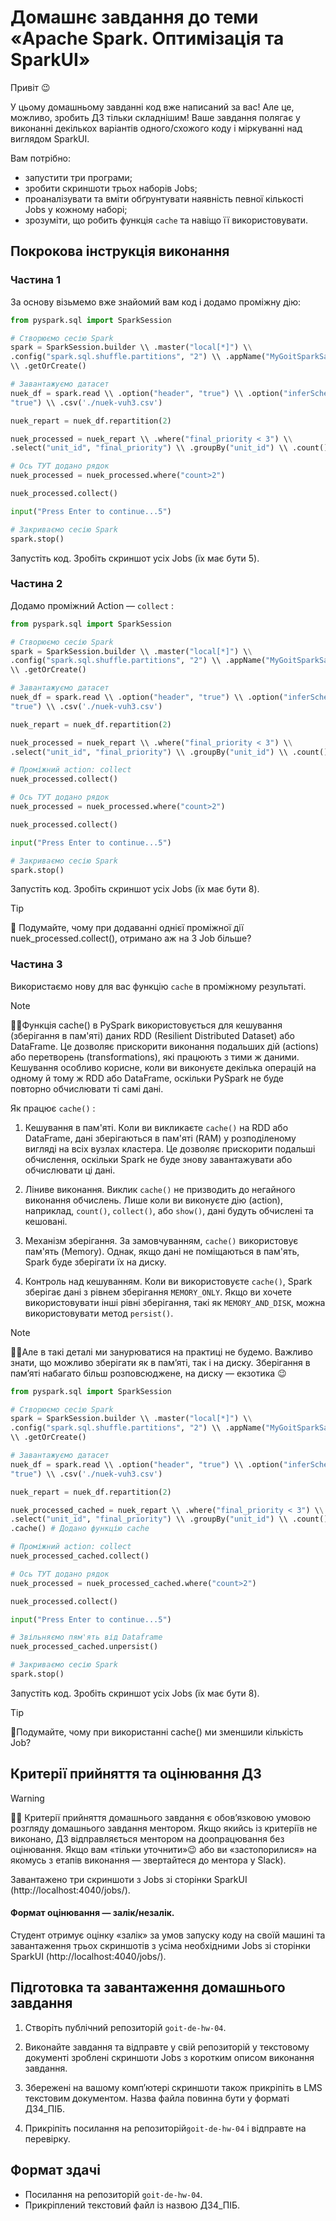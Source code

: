 # Домашнє завдання до теми «Apache Spark. Оптимізація та SparkUІ»

Привіт 😉

У цьому домашньому завданні код вже написаний за вас! Але це, можливо, зробить
ДЗ тільки складнішим! Ваше завдання полягає у виконанні декількох варіантів
одного/схожого коду і міркуванні над виглядом SparkUI.

Вам потрібно:

- запустити три програми;
- зробити скриншоти трьох наборів Jobs;
- проаналізувати та вміти обґрунтувати наявність певної кількості Jobs у кожному
  наборі;
- зрозуміти, що робить функція `cache` та навіщо її використовувати.

## Покрокова інструкція виконання

### Частина 1

За основу візьмемо вже знайомий вам код і додамо проміжну дію:

```python
from pyspark.sql import SparkSession

# Створюємо сесію Spark
spark = SparkSession.builder \\ .master("local[*]") \\
.config("spark.sql.shuffle.partitions", "2") \\ .appName("MyGoitSparkSandbox")
\\ .getOrCreate()

# Завантажуємо датасет
nuek_df = spark.read \\ .option("header", "true") \\ .option("inferSchema",
"true") \\ .csv('./nuek-vuh3.csv')

nuek_repart = nuek_df.repartition(2)

nuek_processed = nuek_repart \\ .where("final_priority < 3") \\
.select("unit_id", "final_priority") \\ .groupBy("unit_id") \\ .count()

# Ось ТУТ додано рядок
nuek_processed = nuek_processed.where("count>2")

nuek_processed.collect()

input("Press Enter to continue...5")

# Закриваємо сесію Spark
spark.stop()
```

Запустіть код. Зробіть скриншот усіх Jobs (їх має бути 5).

### Частина 2

Додамо проміжний Action — `collect` :

```python
from pyspark.sql import SparkSession

# Створюємо сесію Spark
spark = SparkSession.builder \\ .master("local[*]") \\
.config("spark.sql.shuffle.partitions", "2") \\ .appName("MyGoitSparkSandbox")
\\ .getOrCreate()

# Завантажуємо датасет
nuek_df = spark.read \\ .option("header", "true") \\ .option("inferSchema",
"true") \\ .csv('./nuek-vuh3.csv')

nuek_repart = nuek_df.repartition(2)

nuek_processed = nuek_repart \\ .where("final_priority < 3") \\
.select("unit_id", "final_priority") \\ .groupBy("unit_id") \\ .count()

# Проміжний action: collect
nuek_processed.collect()

# Ось ТУТ додано рядок
nuek_processed = nuek_processed.where("count>2")

nuek_processed.collect()

input("Press Enter to continue...5")

# Закриваємо сесію Spark
spark.stop()
```

Запустіть код. Зробіть скриншот усіх Jobs (їх має бути 8).

> [!TIP]
>
> 🧠 Подумайте, чому при додаванні однієї проміжної дії
> nuek_processed.collect(), отримано аж на 3 Job більше?

### Частина 3

Використаємо нову для вас функцію `cache` в проміжному результаті.

> [!NOTE]
>
> ☝🏻Функція cache() в PySpark використовується для кешування (зберігання в
> пам'яті) даних RDD (Resilient Distributed Dataset) або DataFrame. Це дозволяє
> прискорити виконання подальших дій (actions) або перетворень
> (transformations), які працюють з тими ж даними. Кешування особливо корисне,
> коли ви виконуєте декілька операцій на одному й тому ж RDD або DataFrame,
> оскільки PySpark не буде повторно обчислювати ті самі дані.

Як працює `cache()` :

1. Кешування в пам'яті. Коли ви викликаєте `cache()` на RDD або DataFrame, дані
   зберігаються в пам'яті (RAM) у розподіленому вигляді на всіх вузлах кластера.
   Це дозволяє прискорити подальші обчислення, оскільки Spark не буде знову
   завантажувати або обчислювати ці дані.

2. Ліниве виконання. Виклик `cache()` не призводить до негайного виконання
   обчислень. Лише коли ви виконуєте дію (action), наприклад, `count()`,
   `collect()`, або `show()`, дані будуть обчислені та кешовані.

3. Механізм зберігання. За замовчуванням, `cache()` використовує пам'ять
   (Memory). Однак, якщо дані не поміщаються в пам'ять, Spark буде зберігати їх
   на диску.

4. Контроль над кешуванням. Коли ви використовуєте `cache()`, Spark зберігає
   дані з рівнем зберігання `MEMORY_ONLY`. Якщо ви хочете використовувати інші
   рівні зберігання, такі як `MEMORY_AND_DISK`, можна використовувати метод
   `persist()`.

> [!NOTE]
>
> ☝🏻Але в такі деталі ми занурюватися на практиці не будемо. Важливо знати, що
> можливо зберігати як в пам’яті, так і на диску. Зберігання в пам’яті набагато
> більш розповсюджене, на диску — екзотика 😉

```python
from pyspark.sql import SparkSession

# Створюємо сесію Spark
spark = SparkSession.builder \\ .master("local[*]") \\
.config("spark.sql.shuffle.partitions", "2") \\ .appName("MyGoitSparkSandbox")
\\ .getOrCreate()

# Завантажуємо датасет
nuek_df = spark.read \\ .option("header", "true") \\ .option("inferSchema",
"true") \\ .csv('./nuek-vuh3.csv')

nuek_repart = nuek_df.repartition(2)

nuek_processed_cached = nuek_repart \\ .where("final_priority < 3") \\
.select("unit_id", "final_priority") \\ .groupBy("unit_id") \\ .count() \\
.cache() # Додано функцію cache

# Проміжний action: collect
nuek_processed_cached.collect()

# Ось ТУТ додано рядок
nuek_processed = nuek_processed_cached.where("count>2")

nuek_processed.collect()

input("Press Enter to continue...5")

# Звільняємо пям'ять від Dataframe
nuek_processed_cached.unpersist()

# Закриваємо сесію Spark
spark.stop()
```

Запустіть код. Зробіть скриншот усіх Jobs (їх має бути 8).

> [!TIP]
>
> 🧠Подумайте, чому при використанні cache() ми зменшили кількість Job?

## Критерії прийняття та оцінювання ДЗ

> [!WARNING]
>
> ☝🏻 Критерії прийняття домашнього завдання є обов’язковою умовою розгляду
> домашнього завдання ментором. Якщо якийсь із критеріїв не виконано, ДЗ
> відправляється ментором на доопрацювання без оцінювання. Якщо вам «тільки
> уточнити»😉 або ви «застопорилися» на якомусь з етапів виконання — звертайтеся
> до ментора у Slack).

Завантажено три скриншоти з Jobs зі сторінки SparkUI
(http://localhost:4040/jobs/).

#### Формат оцінювання — залік/незалік.

Студент отримує оцінку «залік» за умов запуску коду на своїй машині та
завантаження трьох скриншотів з усіма необхідними Jobs зі сторінки SparkUI
(http://localhost:4040/jobs/).

## Підготовка та завантаження домашнього завдання

1. Створіть публічний репозиторій `goit-de-hw-04`.

2. Виконайте завдання та відправте у свій репозиторій у текстовому документі
   зроблені скриншоти Jobs з коротким описом виконання завдання.

3. Збережені на вашому комп’ютері скриншоти також прикріпіть в LMS текстовим
   документом. Назва файла повинна бути у форматі ДЗ4_ПІБ.

4. Прикріпіть посилання на репозиторій`goit-de-hw-04` і відправте на перевірку.

## Формат здачі

- Посилання на репозиторій `goit-de-hw-04`.
- Прикріплений текстовий файл із назвою ДЗ4_ПІБ.
